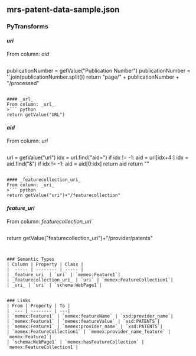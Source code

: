 ## mrs-patent-data-sample.json

### PyTransforms
#### _uri_
From column: _aid_
>``` python
publicationNumber = getValue("Publication Number")
publicationNumber = ''.join(publicationNumber.split())
return "page/" + publicationNumber + "/processed"
```

#### _url_
From column: _url_
>``` python
return getValue("URL")
```

#### _aid_
From column: _url_
>``` python
url = getValue("url")
idx = url.find("aid=")
if idx != -1:
   aid = url[idx+4:]
   idx = aid.find("&")
   if idx != -1:
      aid = aid[0:idx]
   return aid
return ""
```

#### _featurecollection_uri_
From column: _uri_
>``` python
return getValue("uri")+"/featurecollection"
```

#### _feature_uri_
From column: _featurecollection_uri_
>``` python
return getValue("featurecollection_uri")+"/provider/patents"
```


### Semantic Types
| Column | Property | Class |
|  ----- | -------- | ----- |
| _feature_uri_ | `uri` | `memex:Feature1`|
| _featurecollection_uri_ | `uri` | `memex:FeatureCollection1`|
| _uri_ | `uri` | `schema:WebPage1`|


### Links
| From | Property | To |
|  --- | -------- | ---|
| `memex:Feature1` | `memex:featureName` | `xsd:provider_name`|
| `memex:Feature1` | `memex:featureValue` | `xsd:PATENTS`|
| `memex:Feature1` | `memex:provider_name` | `xsd:PATENTS`|
| `memex:FeatureCollection1` | `memex:provider_name_feature` | `memex:Feature1`|
| `schema:WebPage1` | `memex:hasFeatureCollection` | `memex:FeatureCollection1`|
